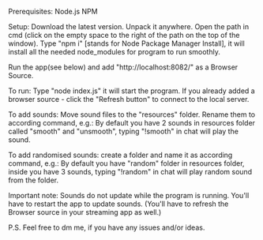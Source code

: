 Prerequisites:
Node.js
NPM

Setup:
Download the latest version.
Unpack it anywhere.
Open the path in cmd (click on the empty space to the right of the path on the top of the window).
Type "npm i" [stands for Node Package Manager Install], it will install all the needed node_modules for program to run smoothly.

Run the app(see below) and add "http://localhost:8082/" as a Browser Source.

To run:
Type "node index.js" it will start the program.
If you already added a browser source - click the "Refresh button" to connect to the local server.

To add sounds:
Move sound files to the "resources" folder. Rename them to according command, e.g.:
By default you have 2 sounds in resources folder called "smooth" and "unsmooth", typing "!smooth" in chat will play the sound.

To add randomised sounds: create a folder and name it as according command, e.g.:
By default you have "random" folder in resources folder, inside you have 3 sounds, typing "!random" in chat will play random sound from the folder.

Important note:
Sounds do not update while the program is running. You'll have to restart the app to update sounds. (You'll have to refresh the Browser source in your streaming app as well.)

P.S. Feel free to dm me, if you have any issues and/or ideas.

